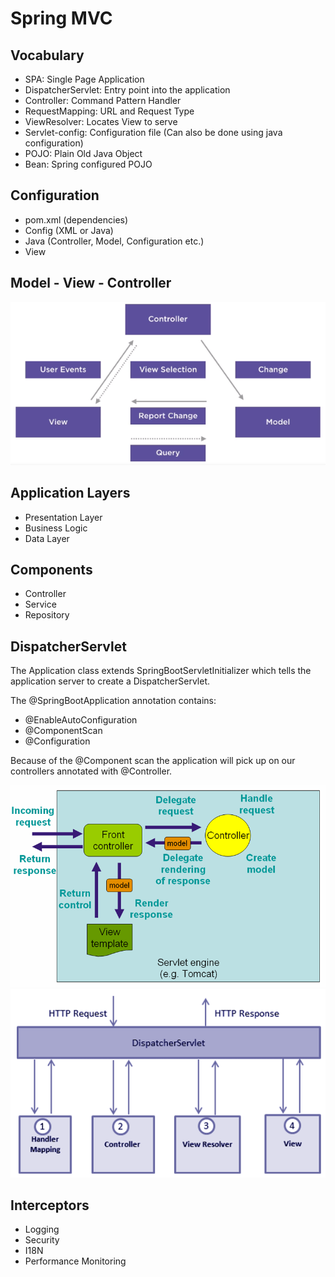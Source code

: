 # Spring MVC

## Vocabulary

- SPA: Single Page Application
- DispatcherServlet: Entry point into the application
- Controller: Command Pattern Handler
- RequestMapping: URL and Request Type
- ViewResolver: Locates View to serve
- Servlet-config: Configuration file (Can also be done using java configuration)
- POJO: Plain Old Java Object
- Bean: Spring configured POJO

## Configuration

- pom.xml (dependencies)
- Config (XML or Java)
- Java (Controller, Model, Configuration etc.)
- View

## Model - View - Controller

![MVC](MVC.png)

## Application Layers

- Presentation Layer
- Business Logic
- Data Layer

## Components

- Controller
- Service
- Repository

## DispatcherServlet

The Application class extends SpringBootServletInitializer which tells the application server to create a DispatcherServlet.

The @SpringBootApplication annotation contains:
- @EnableAutoConfiguration
- @ComponentScan
- @Configuration

Because of the @Component scan the application will pick up on our controllers annotated with @Controller.

![DispatcherServlet](dispatcher-servlet.png)
![DispatcherServlet](dispatcher-servlet2.png)

## Interceptors

- Logging
- Security
- I18N
- Performance Monitoring